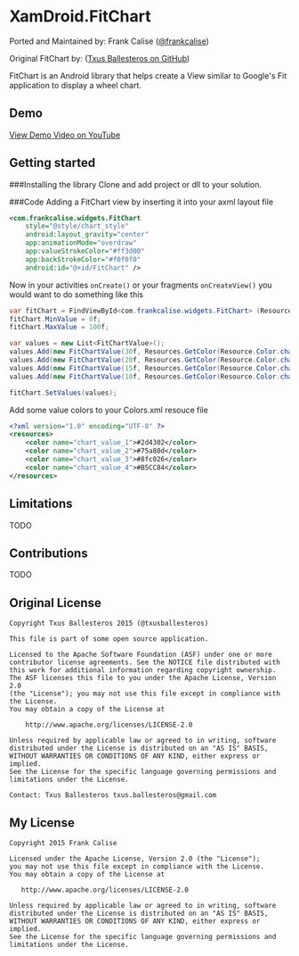 
XamDroid.FitChart
================

Ported and Maintained by:
Frank Calise ([@frankcalise](http://www.twitter.com/frankcalise))

Original FitChart by:
([Txus Ballesteros on GitHub](https://github.com/txusballesteros/fit-chart))

FitChart is an Android library that helps create a View similar to Google's Fit application to display a wheel chart.

## Demo
[View Demo Video on YouTube](https://youtu.be/dQvMh-rtKzk)

## Getting started

###Installing the library
Clone and add project or dll to your solution.


###Code
Adding a FitChart view by inserting it into your axml layout file
```xml
<com.frankcalise.widgets.FitChart
    style="@style/chart_style"
    android:layout_gravity="center"
    app:animationMode="overdraw"
    app:valueStrokeColor="#ff3d00"
    app:backStrokeColor="#f0f0f0"
    android:id="@+id/FitChart" />
```

Now in your activities `onCreate()` or your fragments `onCreateView()` you would want to do something like this
```C#
var fitChart = FindViewById<com.frankcalise.widgets.FitChart> (Resource.Id.FitChart);
fitChart.MinValue = 0f;
fitChart.MaxValue = 100f;

var values = new List<FitChartValue>();
values.Add(new FitChartValue(30f, Resources.GetColor(Resource.Color.chart_value_1)));
values.Add(new FitChartValue(20f, Resources.GetColor(Resource.Color.chart_value_2)));
values.Add(new FitChartValue(15f, Resources.GetColor(Resource.Color.chart_value_3)));
values.Add(new FitChartValue(10f, Resources.GetColor(Resource.Color.chart_value_4)));

fitChart.SetValues(values);
```

Add some value colors to your Colors.xml resouce file
```xml
<?xml version="1.0" encoding="UTF-8" ?>
<resources>
    <color name="chart_value_1">#2d4302</color>
    <color name="chart_value_2">#75a80d</color>
    <color name="chart_value_3">#8fc026</color>
    <color name="chart_value_4">#B5CC84</color>
</resources>
```

## Limitations
TODO

## Contributions
TODO

## Original License

    Copyright Txus Ballesteros 2015 (@txusballesteros)

    This file is part of some open source application.

    Licensed to the Apache Software Foundation (ASF) under one or more 
    contributor license agreements. See the NOTICE file distributed with
    this work for additional information regarding copyright ownership. 
    The ASF licenses this file to you under the Apache License, Version 2.0
    (the "License"); you may not use this file except in compliance with the License.
    You may obtain a copy of the License at

        http://www.apache.org/licenses/LICENSE-2.0

    Unless required by applicable law or agreed to in writing, software
    distributed under the License is distributed on an "AS IS" BASIS,
    WITHOUT WARRANTIES OR CONDITIONS OF ANY KIND, either express or implied.
    See the License for the specific language governing permissions and
    limitations under the License.

    Contact: Txus Ballesteros txus.ballesteros@gmail.com


## My License

    Copyright 2015 Frank Calise

    Licensed under the Apache License, Version 2.0 (the "License");
    you may not use this file except in compliance with the License.
    You may obtain a copy of the License at

       http://www.apache.org/licenses/LICENSE-2.0

    Unless required by applicable law or agreed to in writing, software
    distributed under the License is distributed on an "AS IS" BASIS,
    WITHOUT WARRANTIES OR CONDITIONS OF ANY KIND, either express or implied.
    See the License for the specific language governing permissions and
    limitations under the License.